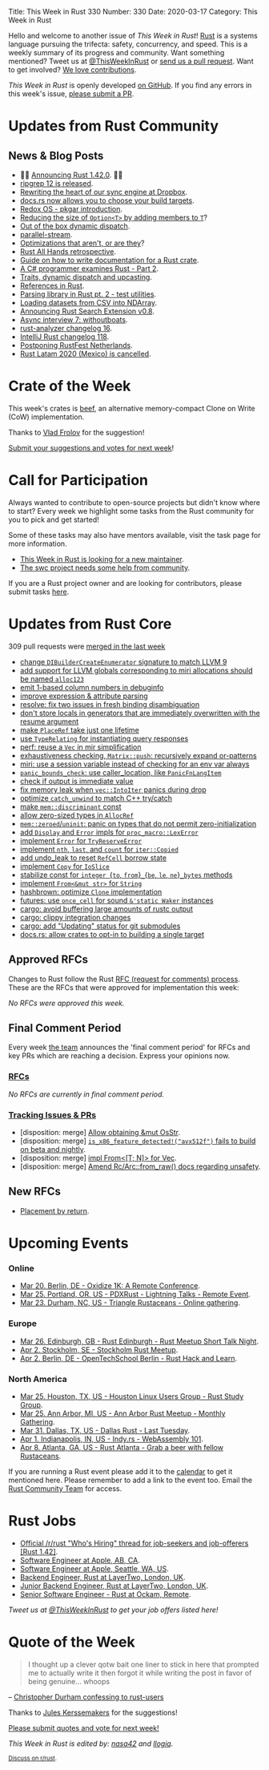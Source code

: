 Title: This Week in Rust 330
Number: 330
Date: 2020-03-17
Category: This Week in Rust

Hello and welcome to another issue of *This Week in Rust*!
[Rust](http://rust-lang.org) is a systems language pursuing the trifecta: safety, concurrency, and speed.
This is a weekly summary of its progress and community.
Want something mentioned? Tweet us at [@ThisWeekInRust](https://twitter.com/ThisWeekInRust) or [send us a pull request](https://github.com/cmr/this-week-in-rust).
Want to get involved? [We love contributions](https://github.com/rust-lang/rust/blob/master/CONTRIBUTING.md).

*This Week in Rust* is openly developed [on GitHub](https://github.com/cmr/this-week-in-rust).
If you find any errors in this week's issue, [please submit a PR](https://github.com/cmr/this-week-in-rust/pulls).

# Updates from Rust Community

## News & Blog Posts

* 🎈🎉 [Announcing Rust 1.42.0](https://blog.rust-lang.org/2020/03/12/Rust-1.42.html). 🎉🎈
* [ripgrep 12 is released](https://github.com/BurntSushi/ripgrep/releases/tag/12.0.0).
* [Rewriting the heart of our sync engine at Dropbox](https://dropbox.tech/infrastructure/rewriting-the-heart-of-our-sync-engine).
* [docs.rs now allows you to choose your build targets](https://blog.rust-lang.org/2020/03/15/docs-rs-opt-into-fewer-targets.html).
* [Redox OS - pkgar introduction](https://www.redox-os.org/news/pkgar-introduction/).
* [Reducing the size of `Option<T>` by adding members to `T`](https://www.reddit.com/r/rust/comments/fimbo3/reducing_the_size_of_optiont_by_adding_members_to/)?
* [Out of the box dynamic dispatch](https://llogiq.github.io/2020/03/14/ootb.html).
* [parallel-stream](https://blog.yoshuawuyts.com/parallel-stream/).
* [Optimizations that aren't, or are they](https://oribenshir.github.io/afternoon_rusting/blog/copy-on-write)?
* [Rust All Hands retrospective](https://blog.rust-lang.org/inside-rust/2020/03/18/all-hands-retrospective.html).
* [Guide on how to write documentation for a Rust crate](https://blog.guillaume-gomez.fr/articles/2020-03-12+Guide+on+how+to+write+documentation+for+a+Rust+crate).
* [A C# programmer examines Rust - Part 2](https://treit.github.io/rust,/c%23,/programming/2020/03/15/StartingRustPart2.html).
* [Traits, dynamic dispatch and upcasting](https://articles.bchlr.de/traits-dynamic-dispatch-upcasting).
* [References in Rust](https://blog.thoughtram.io/references-in-rust/).
* [Parsing library in Rust pt. 2 - test utilities](https://blog.frondeus.pl/parser-2/).
* [Loading datasets from CSV into NDArray](https://shahinrostami.com/posts/programming/rust-notebooks/loading-datasets-from-csv-into-ndarray/).
* [Announcing Rust Search Extension v0.8](https://www.reddit.com/r/rust/comments/fg5wo1/announcing_rustsearchextension_v08_the_ultimate/).
* [Async interview 7: withoutboats](https://smallcultfollowing.com/babysteps/blog/2020/03/10/async-interview-7-withoutboats/).
* [rust-analyzer changelog 16](https://rust-analyzer.github.io/thisweek/2020/03/16/changelog-16.html).
* [IntelliJ Rust changelog 118](https://intellij-rust.github.io/2020/03/16/changelog-118.html).
* [Postponing RustFest Netherlands](https://blog.rustfest.eu/postponing-rustfest-nl).
* [Rust Latam 2020 (Mexico) is cancelled](https://rustlatam.org/index.html#cancel).

# Crate of the Week

This week's crates is [beef](https://github.com/maciejhirsz/beef), an alternative memory-compact Clone on Write (CoW) implementation.

Thanks to [Vlad Frolov](https://users.rust-lang.org/t/crate-of-the-week/2704/740) for the suggestion!

[Submit your suggestions and votes for next week][submit_crate]!

[submit_crate]: https://users.rust-lang.org/t/crate-of-the-week/2704

# Call for Participation

Always wanted to contribute to open-source projects but didn't know where to start?
Every week we highlight some tasks from the Rust community for you to pick and get started!

Some of these tasks may also have mentors available, visit the task page for more information.

* [This Week in Rust is looking for a new maintainer](https://blog.rust-lang.org/inside-rust/2020/03/13/twir-new-lead.html).
* [The swc project needs some help from community](https://swc-project.github.io/blog/2020/03/16/roadmap-and-call-for-help).

If you are a Rust project owner and are looking for contributors, please submit tasks [here][guidelines].

[guidelines]: https://users.rust-lang.org/t/twir-call-for-participation/4821

# Updates from Rust Core

309 pull requests were [merged in the last week][merged]

[merged]: https://github.com/search?q=is%3Apr+org%3Arust-lang+is%3Amerged+merged%3A2020-03-09..2020-03-16

* [change `DIBuilderCreateEnumerator` signature to match LLVM 9](https://github.com/rust-lang/rust/pull/69734)
* [add support for LLVM globals corresponding to miri allocations should be named `alloc123`](https://github.com/rust-lang/rust/pull/69155)
* [emit 1-based column numbers in debuginfo](https://github.com/rust-lang/rust/pull/69357)
* [improve expression & attribute parsing](https://github.com/rust-lang/rust/pull/69760)
* [resolve: fix two issues in fresh binding disambiguation](https://github.com/rust-lang/rust/pull/70006)
* [don't store locals in generators that are immediately overwritten with the resume argument](https://github.com/rust-lang/rust/pull/69716)
* [make `PlaceRef` take just one lifetime](https://github.com/rust-lang/rust/pull/69714)
* [use `TypeRelating` for instantiating query responses](https://github.com/rust-lang/rust/pull/69591)
* [perf: reuse a `Vec` in mir simplification](https://github.com/rust-lang/rust/pull/68551)
* [exhaustiveness checking, `Matrix::push`: recursively expand or-patterns](https://github.com/rust-lang/rust/pull/69891)
* [miri: use a session variable instead of checking for an env var always](https://github.com/rust-lang/rust/pull/69888)
* [`panic_bounds_check`: use caller_location, like `PanicFnLangItem`](https://github.com/rust-lang/rust/pull/69850)
* [check if output is immediate value](https://github.com/rust-lang/rust/pull/69836)
* [fix memory leak when `vec::IntoIter` panics during drop](https://github.com/rust-lang/rust/pull/69828)
* [optimize `catch_unwind` to match C++ try/catch](https://github.com/rust-lang/rust/pull/67502)
* [make `mem::discriminant` const](https://github.com/rust-lang/rust/pull/69825)
* [allow zero-sized types in `AllocRef`](https://github.com/rust-lang/rust/pull/69799)
* [`mem::zeroed`/`uninit`: panic on types that do not permit zero-initialization](https://github.com/rust-lang/rust/pull/66059)
* [add `Display` and `Error` impls for `proc_macro::LexError`](https://github.com/rust-lang/rust/pull/68899)
* [implement `Error` for `TryReserveError`](https://github.com/rust-lang/rust/pull/69792)
* [implement `nth`, `last`, and `count` for `iter::Copied`](https://github.com/rust-lang/rust/pull/69625)
* [add undo_leak to reset `RefCell` borrow state](https://github.com/rust-lang/rust/pull/69528)
* [implement `Copy` for `IoSlice`](https://github.com/rust-lang/rust/pull/69403)
* [stabilize const for `integer `{`to`, `from`}`_`{`be`, `le`, `ne`}`_bytes` methods](https://github.com/rust-lang/rust/pull/69373)
* [implement `From<&mut str>` for `String`](https://github.com/rust-lang/rust/pull/69661)
* [hashbrown: optimize `Clone` implementation](https://github.com/rust-lang/hashbrown/pull/146)
* [futures: use `once_cell` for sound `&'static Waker` instances](https://github.com/rust-lang/futures-rs/pull/2095)
* [cargo: avoid buffering large amounts of rustc output](https://github.com/rust-lang/cargo/pull/7838)
* [cargo: clippy integration changes](https://github.com/rust-lang/cargo/pull/7533)
* [cargo: add "Updating" status for git submodules](https://github.com/rust-lang/cargo/pull/7989)
* [docs.rs: allow crates to opt-in to building a single target](https://github.com/rust-lang/docs.rs/pull/632)

## Approved RFCs

Changes to Rust follow the Rust [RFC (request for comments) process](https://github.com/rust-lang/rfcs#rust-rfcs). These
are the RFCs that were approved for implementation this week:

*No RFCs were approved this week.*

## Final Comment Period

Every week [the team](https://www.rust-lang.org/team.html) announces the
'final comment period' for RFCs and key PRs which are reaching a
decision. Express your opinions now.

### [RFCs](https://github.com/rust-lang/rfcs/labels/final-comment-period)

*No RFCs are currently in final comment period.*

### [Tracking Issues & PRs](https://github.com/rust-lang/rust/labels/final-comment-period)

* [disposition: merge] [Allow obtaining &mut OsStr](https://github.com/rust-lang/rust/pull/70048).
* [disposition: merge] [`is_x86_feature_detected!("avx512f")` fails to build on beta and nightly](https://github.com/rust-lang/rust/issues/68905).
* [disposition: merge] [impl From<[T; N]> for Vec<T>](https://github.com/rust-lang/rust/pull/68692).
* [disposition: merge] [Amend Rc/Arc::from_raw() docs regarding unsafety](https://github.com/rust-lang/rust/pull/68099).

## New RFCs

* [Placement by return](https://github.com/rust-lang/rfcs/pull/2884).

# Upcoming Events

### Online

* [Mar 20. Berlin, DE - Oxidize 1K: A Remote Conference](https://oxidizeconf.com/oxidize-1k/).
* [Mar 25. Portland, OR, US - PDXRust - Lightning Talks - Remote Event](https://www.meetup.com/PDXRust/events/269447550/).
* [Mar 23. Durham, NC, US - Triangle Rustaceans - Online gathering](https://www.meetup.com/triangle-rustaceans/events/mfglwpybcfbfc/).

### Europe

* [Mar 26. Edinburgh, GB - Rust Edinburgh - Rust Meetup Short Talk Night](https://www.meetup.com/rust-edi/events/267810816).
* [Apr  2. Stockholm, SE - Stockholm Rust Meetup](https://www.goto10.se/evenemang/stockholm-rust-meetup/).
* [Apr  2. Berlin, DE - OpenTechSchool Berlin - Rust Hack and Learn](https://www.meetup.com/opentechschool-berlin/events/gztznrybcgbdb/).

### North America

* [Mar 25. Houston, TX, US - Houston Linux Users Group - Rust Study Group](https://www.facebook.com/events/469382520642102).
* [Mar 25. Ann Arbor, MI, US - Ann Arbor Rust Meetup - Monthly Gathering](https://www.meetup.com/Ann-Arbor-Rust-Meetup/events/zdfscrybcfbhc/).
* [Mar 31. Dallas, TX, US - Dallas Rust - Last Tuesday](https://www.meetup.com/Dallas-Rust/events/zfgwzmybcfbpc/).
* [Apr  1. Indianapolis, IN, US - Indy.rs - WebAssembly 101](https://www.meetup.com/indyrs/events/dtqwprybcgbcb/).
* [Apr  8. Atlanta, GA, US - Rust Atlanta - Grab a beer with fellow Rustaceans](https://www.meetup.com/Rust-ATL/events/qxqdgrybcgblb/).

If you are running a Rust event please add it to the [calendar] to get
it mentioned here. Please remember to add a link to the event too.
Email the [Rust Community Team][community] for access.

[calendar]: https://www.google.com/calendar/embed?src=apd9vmbc22egenmtu5l6c5jbfc%40group.calendar.google.com
[community]: mailto:community-team@rust-lang.org

# Rust Jobs

* [Official /r/rust "Who's Hiring" thread for job-seekers and job-offerers [Rust 1.42]](https://www.reddit.com/r/rust/comments/fjsj1l/official_rrust_whos_hiring_thread_for_jobseekers/).
* [Software Engineer at Apple, AB, CA](https://jobs.apple.com/en-us/details/200144575/software-engineer).
* [Software Engineer at Apple, Seattle, WA, US](https://jobs.apple.com/en-us/details/200117537/software-engineer).
* [Backend Engineer, Rust at LayerTwo, London, UK](https://angel.co/company/layertwo/jobs/687465-senior-backend-engineer).
* [Junior Backend Engineer, Rust at LayerTwo, London, UK](https://angel.co/company/layertwo/jobs/702600-junior-full-stack-engineer).
* [Senior Software Engineer - Rust at Ockam, Remote](https://www.ockam.io/team).

*Tweet us at [@ThisWeekInRust](https://twitter.com/ThisWeekInRust) to get your job offers listed here!*

# Quote of the Week

> I thought up a clever qotw bait one liner to stick in here that prompted me to actually write it then forgot it while writing the post in favor of being genuine... whoops

– [Christopher Durham confessing to rust-users](https://users.rust-lang.org/t/the-confessional-thread-parts-of-rust-that-i-still-dont-get-after-all-this-time/39022/14)

Thanks to [Jules Kerssemakers](https://users.rust-lang.org/t/twir-quote-of-the-week/328/835) for the suggestions!

[Please submit quotes and vote for next week!](https://users.rust-lang.org/t/twir-quote-of-the-week/328)

*This Week in Rust is edited by: [nasa42](https://github.com/nasa42) and [llogiq](https://github.com/llogiq).*

<small>[Discuss on r/rust](https://www.reddit.com/r/rust/comments/flb5tn/this_week_in_rust_330/).</small>
